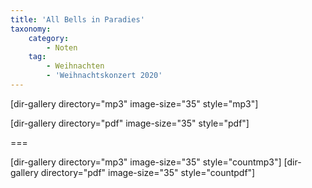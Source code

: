 ```yaml
---
title: 'All Bells in Paradies'
taxonomy:
    category:
        - Noten
    tag:
        - Weihnachten
        - 'Weihnachtskonzert 2020'
---
```


[dir-gallery directory="mp3" image-size="35" style="mp3"]

[dir-gallery directory="pdf" image-size="35" style="pdf"]

===

[dir-gallery directory="mp3" image-size="35" style="countmp3"]
[dir-gallery directory="pdf" image-size="35" style="countpdf"]